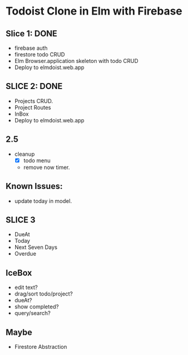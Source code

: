 # Todoist Clone in Elm with Firebase

## Slice 1: DONE

- firebase auth
- firestore todo CRUD
- Elm Browser.application skeleton with todo CRUD
- Deploy to elmdoist.web.app

## SLICE 2: DONE

- Projects CRUD.
- Project Routes
- InBox
- Deploy to elmdoist.web.app

## 2.5

- cleanup
  - [x] todo menu
  - remove now timer.

## Known Issues:

- update today in model.

## SLICE 3

- DueAt
- Today
- Next Seven Days
- Overdue

## IceBox

- edit text?
- drag/sort todo/project?
- dueAt?
- show completed?
- query/search?

## Maybe

- Firestore Abstraction
